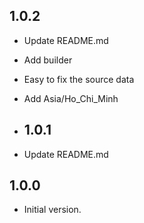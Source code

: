 ## 1.0.2

- Update README.md
- Add builder
- Easy to fix the source data
- Add Asia/Ho_Chi_Minh

- ## 1.0.1

- Update README.md

## 1.0.0

- Initial version.
